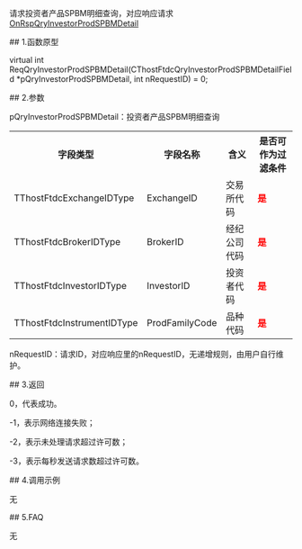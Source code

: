 <p>请求投资者产品SPBM明细查询，对应响应请求<a href="../../CTHOSTFTDCTRADERAPI/ONRSPQRYINVESTORPRODSPBMDETAIL/">OnRspQryInvestorProdSPBMDetail</a></p>
<span class="anchor" id="d16a1514-78aa-411d-b1c8-db160e0e5a6e"></span>
## 1.函数原型
<p>virtual int ReqQryInvestorProdSPBMDetail(CThostFtdcQryInvestorProdSPBMDetailField *pQryInvestorProdSPBMDetail, int nRequestID) = 0;</p>
<span class="anchor" id="4ab67f09-154b-4e59-acc7-3acb7d290e3e"></span>
## 2.参数
<p>pQryInvestorProdSPBMDetail：投资者产品SPBM明细查询</p>
<table><tr><th style="TEXT-ALIGN: center;">字段类型</th><th style="TEXT-ALIGN: center;">字段名称</th><th style="TEXT-ALIGN: center;">含义</th><th style="TEXT-ALIGN: center;">是否可作为过滤条件</th></tr><tr><td style="TEXT-ALIGN: left;">TThostFtdcExchangeIDType</td>
<td style="TEXT-ALIGN: left;">ExchangeID</td>
<td style="TEXT-ALIGN: left;">交易所代码</td>
<td style="TEXT-ALIGN: left;"><strong><font color="#FF0000">是</font></strong></td>
</tr>
<tr><td style="TEXT-ALIGN: left;">TThostFtdcBrokerIDType</td>
<td style="TEXT-ALIGN: left;">BrokerID</td>
<td style="TEXT-ALIGN: left;">经纪公司代码</td>
<td style="TEXT-ALIGN: left;"><strong><font color="#FF0000">是</font></strong></td>
</tr>
<tr><td style="TEXT-ALIGN: left;">TThostFtdcInvestorIDType</td>
<td style="TEXT-ALIGN: left;">InvestorID</td>
<td style="TEXT-ALIGN: left;">投资者代码</td>
<td style="TEXT-ALIGN: left;"><strong><font color="#FF0000">是</font></strong></td>
</tr>
<tr><td style="TEXT-ALIGN: left;">TThostFtdcInstrumentIDType</td>
<td style="TEXT-ALIGN: left;">ProdFamilyCode</td>
<td style="TEXT-ALIGN: left;">品种代码</td>
<td style="TEXT-ALIGN: left;"><strong><font color="#FF0000">是</font></strong></td>
</tr>
</table>
<p>nRequestID：请求ID，对应响应里的nRequestID，无递增规则，由用户自行维护。</p>
<span class="anchor" id="857ce878-a507-404a-bb6e-8c268451c903"></span>
## 3.返回
<p>0，代表成功。</p>
<p>-1，表示网络连接失败；</p>
<p>-2，表示未处理请求超过许可数；</p>
<p>-3，表示每秒发送请求数超过许可数。</p>
<span class="anchor" id="b61fbc3c-af8a-4cae-a1c8-ced5ff625938"></span>
## 4.调用示例
<p>无</p>
<span class="anchor" id="8b9b2828-b235-4266-80db-147ed3a3305a"></span>
## 5.FAQ
<p>无</p>
